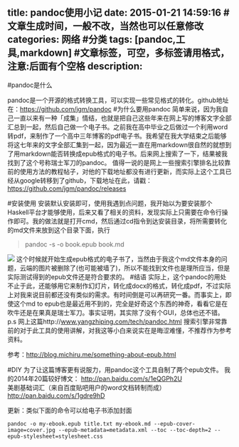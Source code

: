 title:  pandoc使用小记
date: 2015-01-21 14:59:16 #文章生成时间，一般不改，当然也可以任意修改
categories: 网络 #分类
tags: [pandoc,工具,markdown] #文章标签，可空，多标签请用格式，注意:后面有个空格
description:  
---

#pandoc是什么

pandoc是一个开源的格式转换工具，可以实现一些常见格式的转化。github地址在：https://github.com/jgm/pandoc
#为什么要用pandoc
简单来说，因为我自己一直以来有一种「成集」情结，也就是把自己这些年来在网上写的博客文字全部汇总到一起，然后自己做一个电子书。之前我在高中毕业之后做过一个利用word转pdf，来制作了一个高中三年博客的pdf电子书。我希望在我大学结束之后能够将这七年来的文字全部汇集到一起，因为最近一直在用markdown很自然的就想到了用markdown能否转换成epub格式的电子书。后来网上搜索了一下，结果被我找到了这个号称瑞士军刀的pandoc。
值得一说的是网上一些搜索引擎排名比较靠前的使用方法的教程帖子，对他的下载地址都没有进行更新，而实际上这个工具已经从google转移到了github，下载地址在此，请戳：https://github.com/jgm/pandoc/releases

#安装使用
安装默认安装即可，使用我遇到点问题，我开始以为要安装那个Haskell平台才能够使用，后来又看了相关的资料，发现实际上只需要在命令行操作即可。我的做法就是打开cmd，然后通过cd指令到达安装目录，将所需要转化的md文件来放到这个目录下面，执行
>pandoc -s -o book.epub book.md

![](http://hktkdy.qiniudn.com/pandoctest.png)
这个时候就开始生成epub格式的电子书了，当然由于我这个md文件本身的问题，云端的图片被删除了(也可能被墙了)，所以不能找到文件也是理所应当，但是实际测试得到的epub文件还是符合要求的。
#结语
实际上，这个pandoc的用处不止于此，还能够用它来制作幻灯片，转化成docx的格式，转化成pdf，不过实际上对我来说目前都还没有类似的需求。有时间倒是可以再研究一番。而事实上，即使这个md to epub也是最近用不到的，完全是好奇这个东西的神奇，看看它是在吹牛还是在果真是瑞士军刀。事实证明，其实除了没有个GUI，总体也还不错。
p.s 网上这篇http://www.yangzhiping.com/tech/pandoc.html  搜索引擎非常靠前的对于此工具的使用讲解，对我这等小白来说实在是晦涩难懂，不推荐作为参考资料。

参考：http://blog.michiru.me/something-about-epub.html  

#DIY
为了让这篇博客更有说服力，用pandoc这个工具自制了两个epub文件。
我的2014年20篇较好博文： http://pan.baidu.com/s/1eQGPh2U   
美剧基础词汇（来自百度贴吧用户的word文档转制而成）  http://pan.baidu.com/s/1gdre9hD

更新：类似下面的命令可以给电子书添加封面


    pandoc -o my-ebook.epub title.txt my-ebook.md --epub-cover-image=cover.jpg --epub-metadata=metadata.xml --toc --toc-depth=2 --epub-stylesheet=stylesheet.css